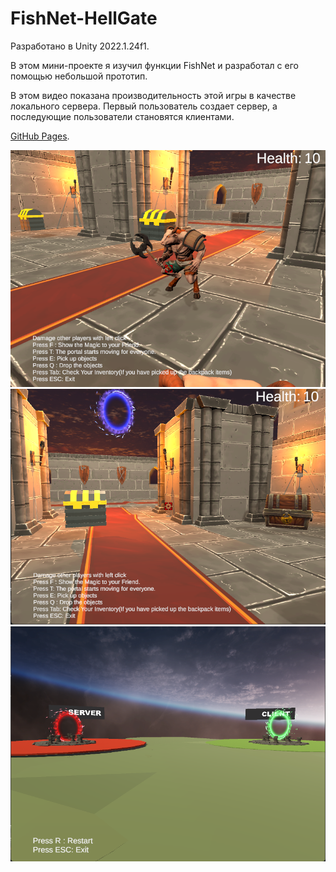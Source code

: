 # FishNet-HellGate
Разработано в Unity 2022.1.24f1.

В этом мини-проекте я изучил функции FishNet и разработал с его помощью небольшой прототип.

В этом видео показана производительность этой игры в качестве локального сервера.
Первый пользователь создает сервер, а последующие пользователи становятся клиентами.
 

[GitHub Pages](https://www.disk.yandex.com/i/U70Eg4UNdXDR6w/).






![alt text](https://github.com/KiyanNorouzi/Hell-Gate/blob/main/ZoneA.png?raw=true)
![alt text](https://github.com/KiyanNorouzi/Hell-Gate/blob/main/ZoneB.png?raw=true)
![alt text](https://github.com/KiyanNorouzi/Hell-Gate/blob/main/Lobby.png?raw=true)

